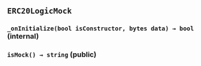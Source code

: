 ## `ERC20LogicMock`






### `_onInitialize(bool isConstructor, bytes data) → bool` (internal)





### `isMock() → string` (public)








